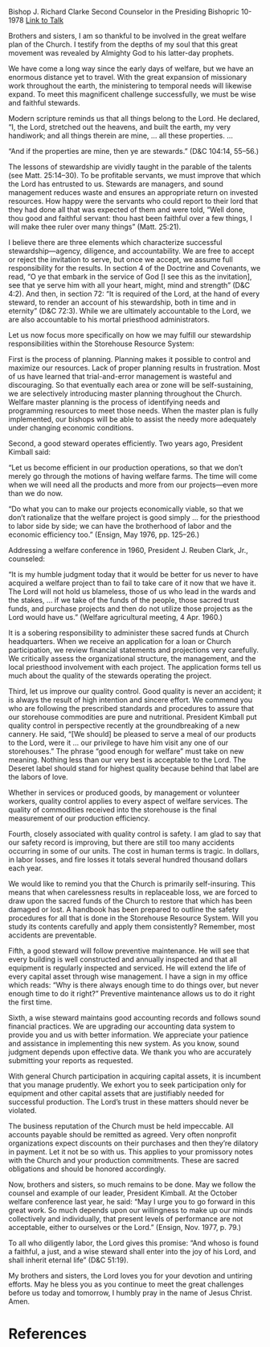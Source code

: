 Bishop J. Richard Clarke
Second Counselor in the Presiding Bishopric
10-1978
[Link to Talk](https://www.churchofjesuschrist.org/study/general-conference/1978/10/successful-welfare-stewardship?lang=eng)

Brothers and sisters, I am so thankful to be involved in the great welfare plan of the Church. I testify from the depths of my soul that this great movement was revealed by Almighty God to his latter-day prophets.

We have come a long way since the early days of welfare, but we have an enormous distance yet to travel. With the great expansion of missionary work throughout the earth, the ministering to temporal needs will likewise expand. To meet this magnificent challenge successfully, we must be wise and faithful stewards.

Modern scripture reminds us that all things belong to the Lord. He declared, “I, the Lord, stretched out the heavens, and built the earth, my very handiwork; and all things therein are mine, … all these properties. …

“And if the properties are mine, then ye are stewards.” (D&C 104:14, 55–56.)

The lessons of stewardship are vividly taught in the parable of the talents (see Matt. 25:14–30). To be profitable servants, we must improve that which the Lord has entrusted to us. Stewards are managers, and sound management reduces waste and ensures an appropriate return on invested resources. How happy were the servants who could report to their lord that they had done all that was expected of them and were told, “Well done, thou good and faithful servant: thou hast been faithful over a few things, I will make thee ruler over many things” (Matt. 25:21).

I believe there are three elements which characterize successful stewardship—agency, diligence, and accountability. We are free to accept or reject the invitation to serve, but once we accept, we assume full responsibility for the results. In section 4 of the Doctrine and Covenants, we read, “O ye that embark in the service of God [I see this as the invitation], see that ye serve him with all your heart, might, mind and strength” (D&C 4:2). And then, in section 72: “It is required of the Lord, at the hand of every steward, to render an account of his stewardship, both in time and in eternity” (D&C 72:3). While we are ultimately accountable to the Lord, we are also accountable to his mortal priesthood administrators.

Let us now focus more specifically on how we may fulfill our stewardship responsibilities within the Storehouse Resource System:

First is the process of planning. Planning makes it possible to control and maximize our resources. Lack of proper planning results in frustration. Most of us have learned that trial-and-error management is wasteful and discouraging. So that eventually each area or zone will be self-sustaining, we are selectively introducing master planning throughout the Church. Welfare master planning is the process of identifying needs and programming resources to meet those needs. When the master plan is fully implemented, our bishops will be able to assist the needy more adequately under changing economic conditions.

Second, a good steward operates efficiently. Two years ago, President Kimball said:

“Let us become efficient in our production operations, so that we don’t merely go through the motions of having welfare farms. The time will come when we will need all the products and more from our projects—even more than we do now.

“Do what you can to make our projects economically viable, so that we don’t rationalize that the welfare project is good simply … for the priesthood to labor side by side; we can have the brotherhood of labor and the economic efficiency too.” (Ensign, May 1976, pp. 125–26.)

Addressing a welfare conference in 1960, President J. Reuben Clark, Jr., counseled:

“It is my humble judgment today that it would be better for us never to have acquired a welfare project than to fail to take care of it now that we have it. The Lord will not hold us blameless, those of us who lead in the wards and the stakes, … if we take of the funds of the people, those sacred trust funds, and purchase projects and then do not utilize those projects as the Lord would have us.” (Welfare agricultural meeting, 4 Apr. 1960.)

It is a sobering responsibility to administer these sacred funds at Church headquarters. When we receive an application for a loan or Church participation, we review financial statements and projections very carefully. We critically assess the organizational structure, the management, and the local priesthood involvement with each project. The application forms tell us much about the quality of the stewards operating the project.

Third, let us improve our quality control. Good quality is never an accident; it is always the result of high intention and sincere effort. We commend you who are following the prescribed standards and procedures to assure that our storehouse commodities are pure and nutritional. President Kimball put quality control in perspective recently at the groundbreaking of a new cannery. He said, “[We should] be pleased to serve a meal of our products to the Lord, were it … our privilege to have him visit any one of our storehouses.” The phrase “good enough for welfare” must take on new meaning. Nothing less than our very best is acceptable to the Lord. The Deseret label should stand for highest quality because behind that label are the labors of love.

Whether in services or produced goods, by management or volunteer workers, quality control applies to every aspect of welfare services. The quality of commodities received into the storehouse is the final measurement of our production efficiency.

Fourth, closely associated with quality control is safety. I am glad to say that our safety record is improving, but there are still too many accidents occurring in some of our units. The cost in human terms is tragic. In dollars, in labor losses, and fire losses it totals several hundred thousand dollars each year.

We would like to remind you that the Church is primarily self-insuring. This means that when carelessness results in replaceable loss, we are forced to draw upon the sacred funds of the Church to restore that which has been damaged or lost. A handbook has been prepared to outline the safety procedures for all that is done in the Storehouse Resource System. Will you study its contents carefully and apply them consistently? Remember, most accidents are preventable.

Fifth, a good steward will follow preventive maintenance. He will see that every building is well constructed and annually inspected and that all equipment is regularly inspected and serviced. He will extend the life of every capital asset through wise management. I have a sign in my office which reads: “Why is there always enough time to do things over, but never enough time to do it right?” Preventive maintenance allows us to do it right the first time.

Sixth, a wise steward maintains good accounting records and follows sound financial practices. We are upgrading our accounting data system to provide you and us with better information. We appreciate your patience and assistance in implementing this new system. As you know, sound judgment depends upon effective data. We thank you who are accurately submitting your reports as requested.

With general Church participation in acquiring capital assets, it is incumbent that you manage prudently. We exhort you to seek participation only for equipment and other capital assets that are justifiably needed for successful production. The Lord’s trust in these matters should never be violated.

The business reputation of the Church must be held impeccable. All accounts payable should be remitted as agreed. Very often nonprofit organizations expect discounts on their purchases and then they’re dilatory in payment. Let it not be so with us. This applies to your promissory notes with the Church and your production commitments. These are sacred obligations and should be honored accordingly.

Now, brothers and sisters, so much remains to be done. May we follow the counsel and example of our leader, President Kimball. At the October welfare conference last year, he said: “May I urge you to go forward in this great work. So much depends upon our willingness to make up our minds collectively and individually, that present levels of performance are not acceptable, either to ourselves or the Lord.” (Ensign, Nov. 1977, p. 79.)

To all who diligently labor, the Lord gives this promise: “And whoso is found a faithful, a just, and a wise steward shall enter into the joy of his Lord, and shall inherit eternal life” (D&C 51:19).

My brothers and sisters, the Lord loves you for your devotion and untiring efforts. May he bless you as you continue to meet the great challenges before us today and tomorrow, I humbly pray in the name of Jesus Christ. Amen.

# References
